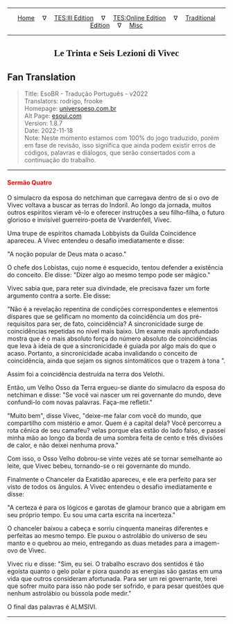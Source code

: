 
---

<!-- Jekyll Page Links -->

<center>
<a href="../../../../../index.html">Home</a>
&emsp;&nabla;&emsp;
<a href="../../../../index-tes3.html">TES:III Edition</a>
&emsp;&nabla;&emsp;
<a href="../../../../index-teso.html">TES:Online Edition</a>
&emsp;&nabla;&emsp;
<a href="../../../../index-traditional.html">Traditional Edition</a>
&emsp;&nabla;&emsp;
<a href="../../../../index-misc.html">Misc</a>
</center>

<!-- Markdown Body Below: -->

---

<center>
<h2><span style="font-family:Georgia">Le Trinta e Seis Lezioni di Vivec</span></h2>
</center>

## Fan Translation

> Title: EsoBR - Tradução Português - v2022\
> Translators: rodrigo, frooke\
> Homepage: [universoeso.com.br][1]\
> Alt Page: [esoui.com][2]\
> Version: 1.8.7\
> Date: 2022-11-18\
> Note: Neste momento estamos com 100% do jogo traduzido, porém em fase de revisão, isso significa que ainda podem existir erros de códigos, palavras e diálogos, que serão consertados com a continuação do trabalho.

[1]: https://www.universoeso.com.br/traducao
[2]: https://www.esoui.com/downloads/info2256-EsoBR-TraduoPortugus-v2022.html

---

#### <span style="color:red">Sermão Quatro</span>

O simulacro da esposa do netchiman que carregava dentro de si o ovo de Vivec voltava a buscar as terras do Indoril. Ao longo da jornada, muitos outros espíritos vieram vê-lo e oferecer instruções a seu filho-filha, o futuro glorioso e invisível guerreiro-poeta de Vvardenfell, Vivec.

Uma trupe de espíritos chamada Lobbyists da Guilda Coincidence apareceu. A Vivec entendeu o desafio imediatamente e disse:

"A noção popular de Deus mata o acaso."

O chefe dos Lobistas, cujo nome é esquecido, tentou defender a existência do conceito. Ele disse: "Dizer algo ao mesmo tempo pode ser mágico."

Vivec sabia que, para reter sua divindade, ele precisava fazer um forte argumento contra a sorte. Ele disse:

"Não é a revelação repentina de condições correspondentes e elementos díspares que se gelificam no momento da coincidência um dos pré-requisitos para ser, de fato, coincidência? A sincronicidade surge de coincidências repetidas no nível mais baixo. Um exame mais aprofundado mostra que é o mais absoluto força do número absoluto de coincidências que leva à ideia de que a sincronicidade é guiada por algo mais do que o acaso. Portanto, a sincronicidade acaba invalidando o conceito de coincidência, ainda que sejam os signos sintomáticos que o trazem à tona ”.

Assim foi a coincidência destruída na terra dos Velothi.

Então, um Velho Osso da Terra ergueu-se diante do simulacro da esposa do netchiman e disse: "Se você vai nascer um rei governante do mundo, deve confundi-lo com novas palavras. Faça-me refletir."

"Muito bem", disse Vivec, "deixe-me falar com você do mundo, que compartilho com mistério e amor. Quem é a capital dela? Você percorreu a rota cênica de seu camafeu? velas porque elas estão do lado falso, e passei minha mão ao longo da borda de uma sombra feita de cento e três divisões de calor, e não deixei nenhuma prova."

Com isso, o Osso Velho dobrou-se vinte vezes até se tornar semelhante ao leite, que Vivec bebeu, tornando-se o rei governante do mundo.

Finalmente o Chanceler da Exatidão apareceu, e ele era perfeito para ser visto de todos os ângulos. A Vivec entendeu o desafio imediatamente e disse:

"A certeza é para os lógicos e garotas de glamour branco que a abrigam em seu próprio tempo. Eu sou uma carta escrita na incerteza."

O chanceler baixou a cabeça e sorriu cinquenta maneiras diferentes e perfeitas ao mesmo tempo. Ele puxou o astrolábio do universo de seu manto e o quebrou ao meio, entregando as duas metades para a imagem-ovo de Vivec.

Vivec riu e disse: "Sim, eu sei. O trabalho escravo dos sentidos é tão egoísta quanto o gelo polar e piora quando as energias são gastas em uma vida que outros consideram afortunada. Para ser um rei governante, terei que sofrer muito para isso não pode ser sofrido, e para pesar questões que nenhum astrolábio ou bússola pode medir."

O final das palavras é ALMSIVI.

---
